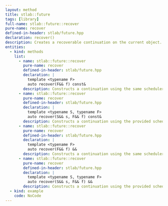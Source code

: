```yaml
---
layout: method
title: stlab::future
tags: [library]
full-name: stlab::future::recover
pure-name: recover
defined-in-header: stlab/future.hpp 
declaration: recover()
description: Creates a recoverable continuation on the current object.
entities:
  - kind: methods
    list:
      - name: stlab::future::recover
        pure-name: recover
        defined-in-header: stlab/future.hpp 
        declaration: |
          template <typename F> 
          auto recover(F&& f) const&
        description: Constructs a continuation using the same scheduler as this.
      - name: stlab::future::recover
        pure-name: recover
        defined-in-header: stlab/future.hpp 
        declaration: |
          template <typename S, typename F> 
          auto recover(S&& s, F&& f) const&
        description: Constructs a continuation using the provided scheduler.
      - name: stlab::future::recover
        pure-name: recover
        defined-in-header: stlab/future.hpp 
        declaration: |
          template <typename F>
          auto recover(F&& f) &&
        description: Constructs a continuation using the same scheduler as this.
      - name: stlab::future::recover
        pure-name: recover
        defined-in-header: stlab/future.hpp 
        declaration: |
          template <typename S, typename F>
          auto recover(S&& s, F&& f) &&
        description: Constructs a continuation using the provided scheduler.
  - kind: example
    code: NoCode
---
```

